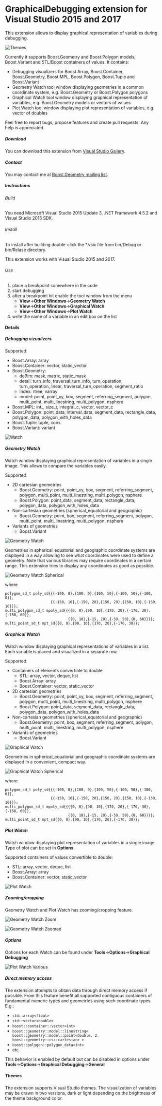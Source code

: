 # GraphicalDebugging extension for Visual Studio 2015 and 2017

This extension allows to display graphical representation of variables during debugging.

![Themes](images/themes.png)

Currently it supports Boost.Geometry and Boost.Polygon models, Boost.Variant and STL/Boost containers of values. It contains:

* Debugging visualizers for Boost.Array, Boost.Container, Boost.Geometry, Boost.MPL, Boost.Polygon, Boost.Tuple and Boost.Variant
* Geometry Watch tool window displaying geometries in a common coordinate system, e.g. Boost.Geometry or Boost.Polygon polygons
* Graphical Watch tool window displaying graphical representation of variables, e.g. Boost.Geometry models or vectors of values
* Plot Watch tool window displaying plot representation of variables, e.g. vector of doubles

Feel free to report bugs, propose features and create pull requests. Any help is appreciated.

##### Download

You can download this extension from [Visual Studio Gallery](https://visualstudiogallery.msdn.microsoft.com/4b81868b-8901-408f-a28e-25a6580788fb).

##### Contact

You may contact me at [Boost.Geometry mailing list](http://lists.boost.org/mailman/listinfo.cgi/geometry).

##### Instructions

###### Build

You need Microsoft Visual Studio 2015 Update 3, .NET Framework 4.5.2 and Visual Studio 2015 SDK.

###### Install

To install after building double-click the *.vsix file from bin/Debug or bin/Relase directory.

This extension works with Visual Studio 2015 and 2017.

###### Use

1. place a breakpoint somewhere in the code
2. start debugging
3. after a breakpoint hit enable the tool window from the menu
   * **View**->**Other Windows**->**Geometry Watch**
   * **View**->**Other Windows**->**Graphical Watch**
   * **View**->**Other Windows**->**Plot Watch**
4. write the name of a variable in an edit box on the list

#### Details

##### Debugging vizualizers

Supported:

* Boost.Array: array
* Boost.Container: vector, static_vector
* Boost.Geometry:
  * de9im: mask, matrix, static_mask
  * detail: turn_info, traversal_turn_info, turn_operation, turn_operation_linear, traversal_turn_operation, segment_ratio
  * index: rtree, varray
  * model: point, point_xy, box, segment, referring_segment, polygon, multi_point, multi_linestring, multi_polygon, nsphere
* Boost.MPL: int_, size_t, integral_c, vector, vector_c
* Boost.Polygon: point_data, interval_data, segment_data, rectangle_data, polygon_data, polygon_with_holes_data
* Boost.Tuple: tuple, cons
* Boost.Variant: variant

![Watch](images/natvis_watch.png)

##### Geometry Watch

Watch window displaying graphical representation of variables in a single image. This allows to compare the variables easily.

Supported:

* 2D cartesian geometries
  * Boost.Geometry: point, point_xy, box, segment, referring_segment, polygon, multi_point, multi_linestring, multi_polygon, nsphere
  * Boost.Polygon: point_data, segment_data, rectangle_data, polygon_data, polygon_with_holes_data
* Non-cartesian geometries (spherical_equatorial and geographic)
  * Boost.Geometry: point, box, segment, referring_segment, polygon, multi_point, multi_linestring, multi_polygon, nsphere
* Variants of geometries
  * Boost.Variant

![Geometry Watch](images/geometry_watch.png)

Geometries in spherical_equatorial and geographic coordinate systems are displayed in a way allowing to see what coordinates were used to define a geometry. Note that various libraries may require coordinates in a certain range. This extension tries to display any coordinates as good as possible.

![Geometry Watch Spherical](images/geometry_watch_sph.png)

where

    polygon_sd_t poly_sd{{{-100, 0},{100, 0},{100, 50},{-100, 50},{-100, 0}},
                         {{-150, 10},{-150, 20},{150, 20},{150, 10},{-150, 10}}};
    multi_polygon_sd_t mpoly_sd{{{{0, 0},{90, 10},{170, 20},{-170, 30},{-150, 60}},
                                 {{0, 10},{-15, 20},{-50, 50},{0, 60}}}};
    multi_point_sd_t mpt_sd{{0, 0},{90, 10},{170, 20},{-170, 30}};

##### Graphical Watch

Watch window displaying graphical representations of variables in a list. Each variable is placed and visualized in a separate row.

Supported:

* Containers of elements convertible to double
  * STL: array, vector, deque, list
  * Boost.Array: array
  * Boost.Container: vector, static_vector
* 2D cartesian geometries
  * Boost.Geometry: point, point_xy, box, segment, referring_segment, polygon, multi_point, multi_linestring, multi_polygon, nsphere
  * Boost.Polygon: point_data, segment_data, rectangle_data, polygon_data, polygon_with_holes_data
* Non-cartesian geometries (spherical_equatorial and geographic)
  * Boost.Geometry: point, box, segment, referring_segment, polygon, multi_point, multi_linestring, multi_polygon, nsphere
* Variants of geometries
  * Boost.Variant

![Graphical Watch](images/graphical_watch.png)

Geometries in spherical_equatorial and geographic coordinate systems are displayed in a convenient, compact way.

![Graphical Watch Spherical](images/graphical_watch_sph.png)

where

    polygon_sd_t poly_sd{{{-100, 0},{100, 0},{100, 50},{-100, 50},{-100, 0}},
                         {{-150, 10},{-150, 20},{150, 20},{150, 10},{-150, 10}}};
    multi_polygon_sd_t mpoly_sd{{{{0, 0},{90, 10},{170, 20},{-170, 30},{-150, 60}},
                                 {{0, 10},{-15, 20},{-50, 50},{0, 60}}}};
    multi_point_sd_t mpt_sd{{0, 0},{90, 10},{170, 20},{-170, 30}};

##### Plot Watch

Watch window displaying plot representation of variables in a single image. Type of plot can be set in **Options**.

Supported containers of values convertible to double:
  * STL: array, vector, deque, list
  * Boost.Array: array
  * Boost.Container: vector, static_vector

![Plot Watch](images/plot_watch.png)

##### Zooming/cropping

Geometry Watch and Plot Watch has zooming/cropping feature.

![Geometry Watch Zoom](images/geometry_watch_zoom.png)

![Geometry Watch Zoomed](images/geometry_watch_zoomed.png)

##### Options

Options for each Watch can be found under **Tools**->**Options**->**Graphical Debugging**

![Plot Watch Various](images/plot_watch_various.png)

##### Direct memory access

The extension attempts to obtain data through direct memory access if possible. From this feature benefit all supported contiguous containers of fundamental numeric types and geometries using such coordinate types. E.g.:
  * `std::array<float>`
  * `std::vector<double>`
  * `boost::container::vector<int>`
  * `boost::geometry::model::linestring< boost::geometry::model::point<double, 2, boost::geometry::cs::cartesian> >`
  * `boost::polygon::polygon_data<int>`
  * etc.

This behavior is enabled by default but can be disabled in options under **Tools**->**Options**->**Graphical Debugging**->**General**

##### Themes

The extension supports Visual Studio themes. The visualization of variables may be drawn in two versions, dark or light depending on the brightness of the theme background color.

